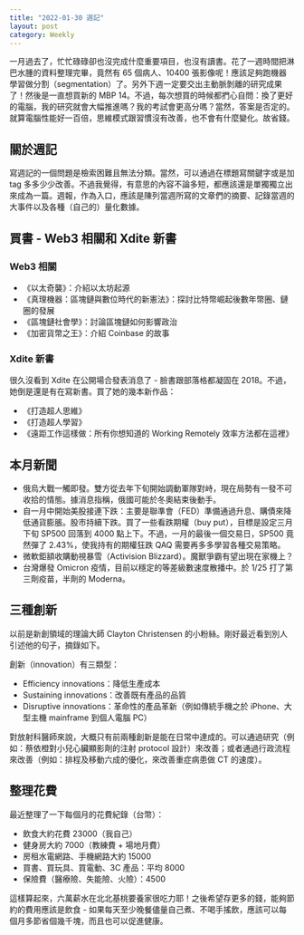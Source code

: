 ```yaml
---
title: "2022-01-30 週記"
layout: post
category: Weekly
---
```


一月過去了，忙忙碌碌卻也沒完成什麼重要項目，也沒有讀書。花了一週時間把淋巴水腫的資料整理完畢，竟然有 65 個病人、10400 張影像呢！應該足夠跑機器學習做分割（segmentation）了。另外下週一定要交出主動脈剝離的研究成果了！然後是一直想買新的 MBP 14。不過，每次想買的時候都捫心自問：換了更好的電腦，我的研究就會大幅推進嗎？我的考試會更高分嗎？當然，答案是否定的。就算電腦性能好一百倍，思維模式跟習慣沒有改善，也不會有什麼變化。故省錢。

## 關於週記

寫週記的一個問題是檢索困難且無法分類。當然，可以通過在標題寫關鍵字或是加 tag 多多少少改善。不過我覺得，有意思的內容不論多短，都應該還是單獨獨立出來成為一篇。週報，作為入口，應該是陳列當週所寫的文章們的摘要、記錄當週的大事件以及各種（自己的）量化數據。

## 買書 - Web3 相關和 Xdite 新書

### Web3 相關

- 《以太奇襲》：介紹以太坊起源
- 《真理機器：區塊鏈與數位時代的新憲法》：探討比特幣崛起後數年幣圈、鏈圈的發展
- 《區塊鏈社會學》：討論區塊鏈如何影響政治
- 《加密貨幣之王》：介紹 Coinbase 的故事

### Xdite 新書

很久沒看到 Xdite 在公開場合發表消息了 - 臉書跟部落格都凝固在 2018。不過，她倒是還是有在寫新書。買了她的幾本新作品：

- 《打造超人思維》
- 《打造超人學習》
- 《遠距工作這樣做：所有你想知道的 Working Remotely 效率方法都在這裡》

## 本月新聞

- 俄烏大戰一觸即發。雙方從去年下旬開始調動軍隊對峙，現在局勢有一發不可收拾的情態。據消息指稱，俄國可能於冬奧結束後動手。
- 自一月中開始美股接連下跌：主要是聯準會（FED）準備通過升息、購債來降低通貨膨脹。股市持續下跌。買了一些看跌期權（buy put），目標是設定三月下旬 SP500 回落到 4000 點上下。不過，一月的最後一個交易日，SP500 竟然彈了 2.43%，使我持有的期權狂跌 QAQ 需要再多多學習各種交易策略。
- 微軟鉅額收購動視暴雪（Activision Blizzard）。魔獸爭霸有望出現在家機上？
- 台灣爆發 Omicron 疫情，目前以穩定的等差級數速度散播中。於 1/25 打了第三劑疫苗，半劑的 Moderna。

## 三種創新

以前是新創領域的理論大師 Clayton Christensen 的小粉絲。剛好最近看到別人引述他的句子，摘錄如下。

創新（innovation）有三類型：

- Efficiency innovations：降低生產成本
- Sustaining innovations：改善既有產品的品質
- Disruptive innovations：革命性的產品革新（例如傳統手機之於 iPhone、大型主機 mainframe 到個人電腦 PC）

對放射科醫師來說，大概只有前兩種創新是能在日常中達成的。可以通過研究（例如：蔡依橙對小兒心臟顯影劑的注射 protocol 設計）來改善；或者通過行政流程來改善（例如：排程及移動六成的優化，來改善重症病患做 CT 的速度）。

## 整理花費

最近整理了一下每個月的花費紀錄（台幣）：

- 飲食大約花費 23000（我自己）
- 健身房大約 7000（教練費 + 場地月費）
- 房租水電網路、手機網路大約 15000
- 買書、買玩具、買電動、3C 產品：平均 8000
- 保險費（醫療險、失能險、火險）：4500

這樣算起來，六萬薪水在北北基桃要養家很吃力耶！之後希望存更多的錢，能夠節約的費用應該是飲食 - 如果每天至少晚餐儘量自己煮、不喝手搖飲，應該可以每個月多節省個幾千塊，而且也可以促進健康。
